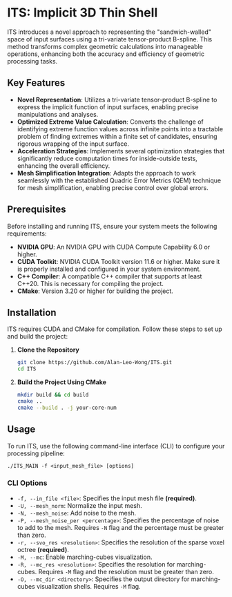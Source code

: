 # ITS: Implicit 3D Thin Shell

ITS introduces a novel approach to representing the "sandwich-walled" space of input surfaces using a tri-variate tensor-product B-spline. This method transforms complex geometric calculations into manageable operations, enhancing both the accuracy and efficiency of geometric processing tasks.

## Key Features

- **Novel Representation**: Utilizes a tri-variate tensor-product B-spline to express the implicit function of input surfaces, enabling precise manipulations and analyses.
- **Optimized Extreme Value Calculation**: Converts the challenge of identifying extreme function values across infinite points into a tractable problem of finding extremes within a finite set of candidates, ensuring rigorous wrapping of the input surface.
- **Acceleration Strategies**: Implements several optimization strategies that significantly reduce computation times for inside-outside tests, enhancing the overall efficiency.
- **Mesh Simplification Integration**: Adapts the approach to work seamlessly with the established Quadric Error Metrics (QEM) technique for mesh simplification, enabling precise control over global errors.

## Prerequisites

Before installing and running ITS, ensure your system meets the following requirements:

- **NVIDIA GPU**: An NVIDIA GPU with CUDA Compute Capability 6.0 or higher.
- **CUDA Toolkit**: NVIDIA CUDA Toolkit version 11.6 or higher. Make sure it is properly installed and configured in your system environment.
- **C++ Compiler**: A compatible C++ compiler that supports at least C++20. This is necessary for compiling the project.
- **CMake**: Version 3.20 or higher for building the project.

## Installation

ITS requires CUDA and CMake for compilation. Follow these steps to set up and build the project:

1. **Clone the Repository**
   
   ```bash
   git clone https://github.com/Alan-Leo-Wong/ITS.git
   cd ITS
   ```
   
1. **Build the Project Using CMake**
   
   ```bash
   mkdir build && cd build
   cmake ..
   cmake --build . -j your-core-num

## Usage

To run ITS, use the following command-line interface (CLI) to configure your processing pipeline:

```
./ITS_MAIN -f <input_mesh_file> [options]
```

### CLI Options

- `-f, --in_file <file>`: Specifies the input mesh file **(required)**.
- `-U, --mesh_norm`: Normalize the input mesh.
- `-N, --mesh_noise`: Add noise to the mesh.
- `-P, --mesh_noise_per <percentage>`: Specifies the percentage of noise to add to the mesh. Requires `-N` flag and the percentage must be greater than zero.
- `-r, --svo_res <resolution>`: Specifies the resolution of the sparse voxel octree **(required)**.
- `-M, --mc`: Enable marching-cubes visualization.
- `-R, --mc_res <resolution>`: Specifies the resolution for marching-cubes. Requires `-M` flag and the resolution must be greater than zero.
- `-O, --mc_dir <directory>`: Specifies the output directory for marching-cubes visualization shells. Requires `-M` flag.
